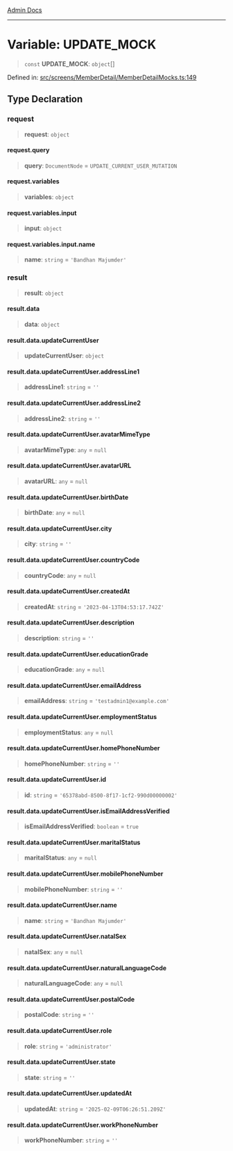 [Admin Docs](/)

***

# Variable: UPDATE\_MOCK

> `const` **UPDATE\_MOCK**: `object`[]

Defined in: [src/screens/MemberDetail/MemberDetailMocks.ts:149](https://github.com/PalisadoesFoundation/talawa-admin/blob/main/src/screens/MemberDetail/MemberDetailMocks.ts#L149)

## Type Declaration

### request

> **request**: `object`

#### request.query

> **query**: `DocumentNode` = `UPDATE_CURRENT_USER_MUTATION`

#### request.variables

> **variables**: `object`

#### request.variables.input

> **input**: `object`

#### request.variables.input.name

> **name**: `string` = `'Bandhan Majumder'`

### result

> **result**: `object`

#### result.data

> **data**: `object`

#### result.data.updateCurrentUser

> **updateCurrentUser**: `object`

#### result.data.updateCurrentUser.addressLine1

> **addressLine1**: `string` = `''`

#### result.data.updateCurrentUser.addressLine2

> **addressLine2**: `string` = `''`

#### result.data.updateCurrentUser.avatarMimeType

> **avatarMimeType**: `any` = `null`

#### result.data.updateCurrentUser.avatarURL

> **avatarURL**: `any` = `null`

#### result.data.updateCurrentUser.birthDate

> **birthDate**: `any` = `null`

#### result.data.updateCurrentUser.city

> **city**: `string` = `''`

#### result.data.updateCurrentUser.countryCode

> **countryCode**: `any` = `null`

#### result.data.updateCurrentUser.createdAt

> **createdAt**: `string` = `'2023-04-13T04:53:17.742Z'`

#### result.data.updateCurrentUser.description

> **description**: `string` = `''`

#### result.data.updateCurrentUser.educationGrade

> **educationGrade**: `any` = `null`

#### result.data.updateCurrentUser.emailAddress

> **emailAddress**: `string` = `'testadmin1@example.com'`

#### result.data.updateCurrentUser.employmentStatus

> **employmentStatus**: `any` = `null`

#### result.data.updateCurrentUser.homePhoneNumber

> **homePhoneNumber**: `string` = `''`

#### result.data.updateCurrentUser.id

> **id**: `string` = `'65378abd-8500-8f17-1cf2-990d00000002'`

#### result.data.updateCurrentUser.isEmailAddressVerified

> **isEmailAddressVerified**: `boolean` = `true`

#### result.data.updateCurrentUser.maritalStatus

> **maritalStatus**: `any` = `null`

#### result.data.updateCurrentUser.mobilePhoneNumber

> **mobilePhoneNumber**: `string` = `''`

#### result.data.updateCurrentUser.name

> **name**: `string` = `'Bandhan Majumder'`

#### result.data.updateCurrentUser.natalSex

> **natalSex**: `any` = `null`

#### result.data.updateCurrentUser.naturalLanguageCode

> **naturalLanguageCode**: `any` = `null`

#### result.data.updateCurrentUser.postalCode

> **postalCode**: `string` = `''`

#### result.data.updateCurrentUser.role

> **role**: `string` = `'administrator'`

#### result.data.updateCurrentUser.state

> **state**: `string` = `''`

#### result.data.updateCurrentUser.updatedAt

> **updatedAt**: `string` = `'2025-02-09T06:26:51.209Z'`

#### result.data.updateCurrentUser.workPhoneNumber

> **workPhoneNumber**: `string` = `''`
